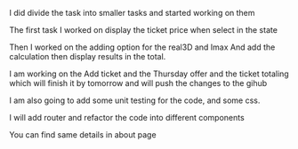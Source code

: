 I did divide the task into smaller tasks and started working on them

The first task I worked on display the ticket price when select in the state

Then I worked on the adding option for the real3D and Imax
And add the calculation then display results in the total.

I am working on the Add ticket and the Thursday offer and the ticket totaling which will finish it by tomorrow and will push the changes to the gihub

I am also going to add some unit testing for the code, and some css.

I will add router and refactor the code into different components

You can find same details in about page
